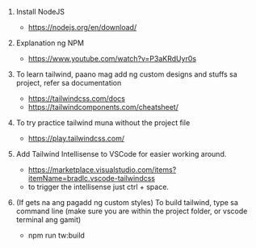 1. Install NodeJS
    - https://nodejs.org/en/download/

2. Explanation ng NPM
    - https://www.youtube.com/watch?v=P3aKRdUyr0s

3. To learn tailwind, paano mag add ng custom designs and stuffs sa project, refer sa documentation
    - https://tailwindcss.com/docs
    - https://tailwindcomponents.com/cheatsheet/

4. To try practice tailwind muna without the project file
    - https://play.tailwindcss.com/

5. Add Tailwind Intellisense to VSCode for easier working around.
    - https://marketplace.visualstudio.com/items?itemName=bradlc.vscode-tailwindcss
    - to trigger the intellisense just ctrl + space.

5. (If gets na ang pagadd ng custom styles) To build tailwind, type sa command line (make sure you are within the project folder, or vscode terminal ang gamit)
    - npm run tw:build
